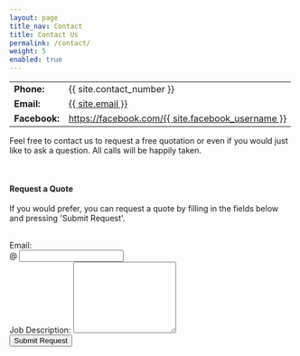 ```yaml
---
layout: page
title_nav: Contact
title: Contact Us
permalink: /contact/
weight: 5
enabled: true
---
```


<div class="table-responsive">
  <table class="table">
    <tr>
      <td><strong>Phone:</strong></td>
      <td>{{ site.contact_number }}</td>
    </tr>
    <tr>
      <td><strong>Email:</strong></td>
      <td><a href="mailto:{{ site.email }}?subject=[MFC Bricklaying Website Enquiry]">{{ site.email }}</a></td>
    </tr>
    <tr>
      <td><strong>Facebook:</strong></td>
      <td><a href="https://facebook.com/{{ site.facebook_username }}">https://facebook.com/{{ site.facebook_username }}</a></td>
    </tr>
  </table>
</div>

<p>
  Feel free to contact us to request a free quotation or even if you would just like to ask a question. All calls will be happily taken.
</p><br />

<h4>Request a Quote</h4>
<p>If you would prefer, you can request a quote by filling in the fields below and pressing 'Submit Request'.</p><br />

<form action="//formspree.io/{{ site.email }}" method="POST">
  <div class="form-group">
    <label for="email">Email:</label>
    <div class="input-group">
      <span class="input-group-addon" id="basic-addon1">@</span>
      <input type="email" class="form-control" name="_replyto">
    </div>
  </div>
  <div class="form-group">
    <label for="email">Job Description:</label>
    <textarea name="body" class="form-control" rows="8"></textarea>
  </div>

  <input type="submit" class="btn btn-success" value="Submit Request">
</form>
